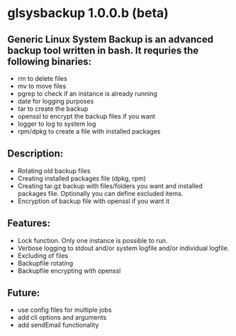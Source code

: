 glsysbackup 1.0.0.b (beta)
============================
Generic Linux System Backup is an advanced backup tool written in bash. It requries the following binaries:
-----------------------------------------------------------------------------------------------------------
- rm to delete files
- mv to move files
- pgrep to check if an instance is already running
- date for logging purposes
- tar to create the backup
- openssl to encrypt the backup files if you want
- logger to log to system log
- rpm/dpkg to create a file with installed packages


Description:
------------
- Rotating old backup files
- Creating installed packages file (dpkg, rpm)
- Creating tar.gz backup with files/folders you want and installed packages file. Optionally you can define excluded items.
- Encryption of backup file with openssl if you want it


Features:
---------
- Lock function. Only one instance is possible to run.
- Verbose logging to stdout and/or system logfile and/or individual logfile.
- Excluding of files
- Backupfile rotating
- Backupfile encrypting with openssl


Future:
-------
- use config files for multiple jobs
- add cli options and arguments
- add sendEmail functionality
